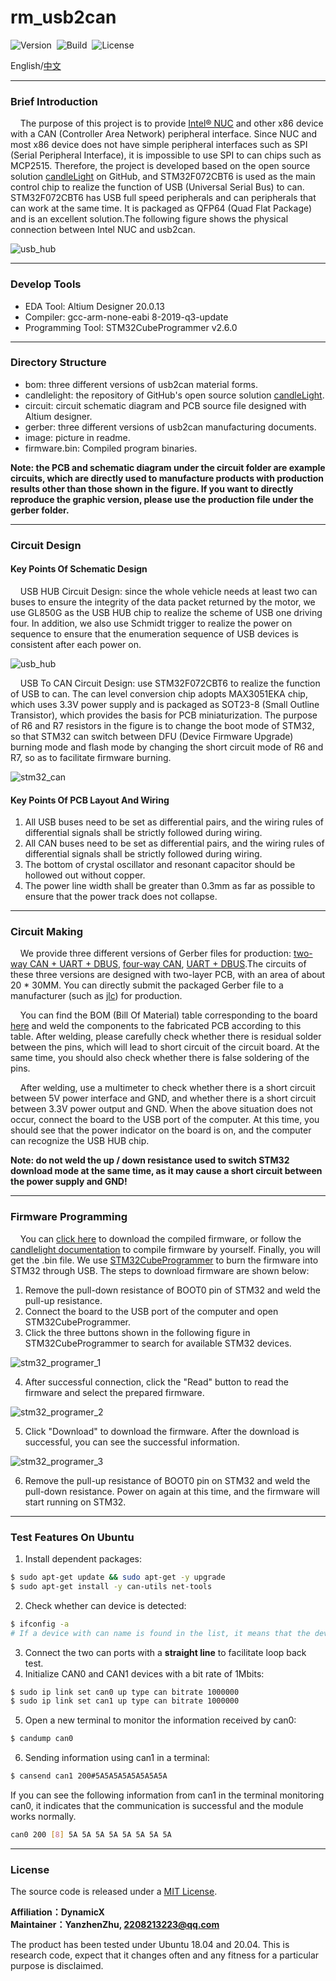 # rm_usb2can

![Version](https://img.shields.io/badge/Version-1.0.3-brightgreen.svg)&nbsp;&nbsp;![Build](https://img.shields.io/badge/Build-Passed-success.svg)&nbsp;&nbsp;![License](https://img.shields.io/badge/License-MIT-blue.svg)

English/[中文](https://github.com/rm-controls/rm_usb2can/blob/main/README_CN.md)

***

### Brief Introduction

&nbsp;&nbsp;&nbsp;&nbsp;The purpose of this project is to provide [Intel® NUC](https://www.intel.com/content/www/us/en/products/details/nuc.html) and other x86 device with a CAN (Controller Area Network) peripheral interface. Since NUC and most x86 device does not have simple peripheral interfaces such as SPI (Serial Peripheral Interface), it is impossible to use SPI to can chips such as MCP2515. Therefore, the project is developed based on the open source solution [candleLight](https://github.com/candle-usb/candleLight_fw/tree/master) on GitHub, and STM32F072CBT6 is used as the main control chip to realize the function of USB (Universal Serial Bus) to can. STM32F072CBT6 has USB full speed peripherals and can peripherals that can work at the same time. It is packaged as QFP64 (Quad Flat Package) and is an excellent solution.The following figure shows the physical connection between Intel NUC and usb2can.

![usb_hub](https://raw.githubusercontent.com/rm-controls/rm_usb2can/main/image/nuc_with_usb2can.jpg)

***

### Develop Tools

+ EDA Tool: Altium Designer 20.0.13
+ Compiler: gcc-arm-none-eabi  8-2019-q3-update
+ Programming Tool: STM32CubeProgrammer v2.6.0

***

### Directory Structure

+ bom: three different versions of usb2can material forms.
+ candlelight: the repository of GitHub's open source solution [candleLight](https://github.com/candle-usb/candleLight_fw/tree/master).
+ circuit: circuit schematic diagram and PCB source file designed with Altium designer.
+ gerber: three different versions of usb2can manufacturing documents.
+ image: picture in readme.
+ firmware.bin: Compiled program binaries.

**Note: the PCB and schematic diagram under the circuit folder are example circuits, which are directly used to manufacture products with production results other than those shown in the figure. If you want to directly reproduce the graphic version, please use the production file under the gerber folder.**

***

### Circuit Design

#### Key Points Of Schematic Design

&nbsp;&nbsp;&nbsp;&nbsp;USB HUB Circuit Design: since the whole vehicle needs at least two can buses to ensure the integrity of the data packet returned by the motor, we use GL850G as the USB HUB chip to realize the scheme of USB one driving four. In addition, we also use Schmidt trigger to realize the power on sequence to ensure that the enumeration sequence of USB devices is consistent after each power on.

![usb_hub](https://raw.githubusercontent.com/rm-controls/rm_usb2can/main/image/usb_hub.png)

&nbsp;&nbsp;&nbsp;&nbsp;USB To CAN Circuit Design: use STM32F072CBT6 to realize the function of USB to can. The can level conversion chip adopts MAX3051EKA chip, which uses 3.3V power supply and is packaged as SOT23-8 (Small Outline Transistor), which provides the basis for PCB miniaturization. The purpose of R6 and R7 resistors in the figure is to change the boot mode of STM32, so that STM32 can switch between DFU (Device Firmware Upgrade) burning mode and flash mode by changing the short circuit mode of R6 and R7, so as to facilitate firmware burning.

![stm32_can](https://raw.githubusercontent.com/rm-controls/rm_usb2can/main/image/stm32_can.png)

#### Key Points Of PCB Layout And Wiring

1. All USB buses need to be set as differential pairs, and the wiring rules of differential signals shall be strictly followed during wiring.
2. All CAN buses need to be set as differential pairs, and the wiring rules of differential signals shall be strictly followed during wiring.
3. The bottom of crystal oscillator and resonant capacitor should be hollowed out without copper.
4. The power line width shall be greater than 0.3mm as far as possible to ensure that the power track does not collapse.

***

### Circuit Making

&nbsp;&nbsp;&nbsp;&nbsp;We provide three different versions of Gerber files for production: [two-way CAN + UART + DBUS](https://github.com/rm-controls/rm_usb2can/tree/main/gerber/2CAN%2BUART%2BDBUS), [four-way CAN](https://github.com/rm-controls/rm_usb2can/tree/main/gerber/4CAN), [UART + DBUS](https://github.com/rm-controls/rm_usb2can/tree/main/gerber/UART%2BDBUS).The circuits of these three versions are designed with two-layer PCB, with an area of about 20 * 30MM. You can directly submit the packaged Gerber file to a manufacturer (such as [jlc](https://www.jlc.com/#)) for production.

&nbsp;&nbsp;&nbsp;&nbsp;You can find the BOM (Bill Of Material) table corresponding to the board [here](https://github.com/rm-controls/rm_usb2can/tree/main/bom) and weld the components to the fabricated PCB according to this table. After welding, please carefully check whether there is residual solder between the pins, which will lead to short circuit of the circuit board. At the same time, you should also check whether there is false soldering of the pins.

&nbsp;&nbsp;&nbsp;&nbsp;After welding, use a multimeter to check whether there is a short circuit between 5V power interface and GND, and whether there is a short circuit between 3.3V power output and GND. When the above situation does not occur, connect the board to the USB port of the computer. At this time, you should see that the power indicator on the board is on, and the computer can recognize the USB HUB chip.

**Note: do not weld the up / down resistance used to switch STM32 download mode at the same time, as it may cause a short circuit between the power supply and GND!**

***

### Firmware Programming

&nbsp;&nbsp;&nbsp;&nbsp;You can [click here](https://github.com/rm-controls/rm_usb2can/releases/download/firmware_v1_0/candleLight.bin) to download the compiled firmware, or follow the [candlelight documentation](https://github.com/candle-usb/candleLight_fw/tree/master#building) to compile firmware by yourself. Finally, you will get the .bin file. We use [STM32CubeProgrammer](https://www.st.com/en/development-tools/stm32cubeprog.html) to burn the firmware into STM32 through USB. The steps to download firmware are shown below:

1. Remove the pull-down resistance of BOOT0 pin of STM32 and weld the pull-up resistance.
2. Connect the board to the USB port of the computer and open STM32CubeProgrammer.
3. Click the three buttons shown in the following figure in STM32CubeProgrammer to search for available STM32 devices.

![stm32_programer_1](https://raw.githubusercontent.com/rm-controls/rm_usb2can/main/image/stm32_programer_1.png)

4. After successful connection, click the "Read" button to read the firmware and select the prepared firmware.

![stm32_programer_2](https://raw.githubusercontent.com/rm-controls/rm_usb2can/main/image/stm32_programer_2.png)

5. Click "Download" to download the firmware. After the download is successful, you can see the successful information.

![stm32_programer_3](https://raw.githubusercontent.com/rm-controls/rm_usb2can/main/image/stm32_programer_3.png)

6. Remove the pull-up resistance of BOOT0 pin on STM32 and weld the pull-down resistance. Power on again at this time, and the firmware will start running on STM32.

***

### Test Features On Ubuntu

1. Install dependent packages:

```bash
$ sudo apt-get update && sudo apt-get -y upgrade
$ sudo apt-get install -y can-utils net-tools
```

2. Check whether can device is detected:

```bash
$ ifconfig -a
# If a device with can name is found in the list, it means that the device can be recognized
```

3. Connect the two can ports with a **straight line** to facilitate loop back test.
4. Initialize CAN0 and CAN1 devices with a bit rate of 1Mbits:

```bash
$ sudo ip link set can0 up type can bitrate 1000000
$ sudo ip link set can1 up type can bitrate 1000000
```

5. Open a new terminal to monitor the information received by can0:

```bash
$ candump can0
```

6. Sending information using can1 in a terminal:

```bash
$ cansend can1 200#5A5A5A5A5A5A5A5A
```

If you can see the following information from can1 in the terminal monitoring can0, it indicates that the communication is successful and the module works normally.

```bash
can0 200 [8] 5A 5A 5A 5A 5A 5A 5A 5A
```

***

### License

The source code is released under a [MIT License](https://github.com/rm-controls/rm_usb2can/blob/main/LICENSE).

**Affiliation：DynamicX<br>
Maintainer：YanzhenZhu, 2208213223@qq.com**

The product has been tested under Ubuntu 18.04 and 20.04. This is research code, expect that it changes often and any fitness for a particular purpose is disclaimed.
